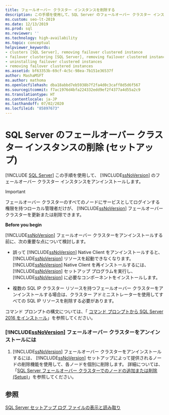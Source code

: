 ```yaml
---
title: フェールオーバー クラスター インスタンスを削除する
description: この手順を使用して、SQL Server のフェールオーバー クラスター インスタンスをアンインストールします。 この記事では、先に進む前に、重要な考慮事項について説明します。
ms.custom: seo-lt-2019
ms.date: 12/13/2019
ms.prod: sql
ms.reviewer: ''
ms.technology: high-availability
ms.topic: conceptual
helpviewer_keywords:
- clusters [SQL Server], removing failover clustered instance
- failover clustering [SQL Server], removing failover clustered instance
- uninstalling failover clustered instances
- removing failover clustered instances
ms.assetid: bf63353b-69cf-4c5c-98ea-7b151e36537f
author: MashaMSFT
ms.author: mathoma
ms.openlocfilehash: dba18abbd7eb5938b7f2fa4d0c3caff8d5d6f567
ms.sourcegitcommit: f7ac1976d4bfa224332edd9ef2f4377a4d55a2c9
ms.translationtype: HT
ms.contentlocale: ja-JP
ms.lasthandoff: 07/02/2020
ms.locfileid: "85897673"
---
```

# <a name="remove-a-sql-server-failover-cluster-instance-setup"></a>SQL Server のフェールオーバー クラスター インスタンスの削除 (セットアップ)
[!INCLUDE [SQL Server](../../../includes/applies-to-version/sqlserver.md)]
  この手順を使用して、 [!INCLUDE[ssNoVersion](../../../includes/ssnoversion-md.md)] のフェールオーバー クラスター インスタンスをアンインストールします。  
  
> [!IMPORTANT]  
>  フェールオーバー クラスターのすべてのノードにサービスとしてログインする権限を持つローカル管理者だけが、 [!INCLUDE[ssNoVersion](../../../includes/ssnoversion-md.md)] フェールオーバー クラスターを更新または削除できます。  
  
 **Before you begin**  
  
 [!INCLUDE[ssNoVersion](../../../includes/ssnoversion-md.md)] フェールオーバー クラスターをアンインストールする前に、次の重要な点について検討します。  
  
-   誤って [!INCLUDE[ssNoVersion](../../../includes/ssnoversion-md.md)] Native Client をアンインストールすると、 [!INCLUDE[ssNoVersion](../../../includes/ssnoversion-md.md)] リソースを起動できなくなります。 [!INCLUDE[ssNoVersion](../../../includes/ssnoversion-md.md)] Native Client を再インストールするには、 [!INCLUDE[ssNoVersion](../../../includes/ssnoversion-md.md)] セットアップ プログラムを実行し、 [!INCLUDE[ssNoVersion](../../../includes/ssnoversion-md.md)] に必要なコンポーネントをインストールします。  
  
-   複数の SQL IP クラスター リソースを持つフェールオーバー クラスターをアンインストールする場合は、クラスター アドミニストレーターを使用してすべての SQL IP リソースを削除する必要があります。  
  
 コマンド プロンプトの構文については、「 [コマンド プロンプトから SQL Server 2016 をインストール](../../../database-engine/install-windows/install-sql-server-2016-from-the-command-prompt.md)」を参照してください。  
  
### <a name="to-uninstall-a-ssnoversion-failover-cluster"></a>[!INCLUDE[ssNoVersion](../../../includes/ssnoversion-md.md)] フェールオーバー クラスターをアンインストールには  
  
1.  [!INCLUDE[ssNoVersion](../../../includes/ssnoversion-md.md)] フェールオーバー クラスターをアンインストールするには、 [!INCLUDE[ssNoVersion](../../../includes/ssnoversion-md.md)] セットアップによって提供されるノードの削除機能を使用して、各ノードを個別に削除します。 詳細については、「[SQL Server フェールオーバー クラスターでのノードの追加または削除 &#40;Setup&#41;](../../../sql-server/failover-clusters/install/add-or-remove-nodes-in-a-sql-server-failover-cluster-setup.md)」を参照してください。  
  
## <a name="see-also"></a>参照  
 [SQL Server セットアップ ログ ファイルの表示と読み取り](../../../database-engine/install-windows/view-and-read-sql-server-setup-log-files.md)  
  
  
